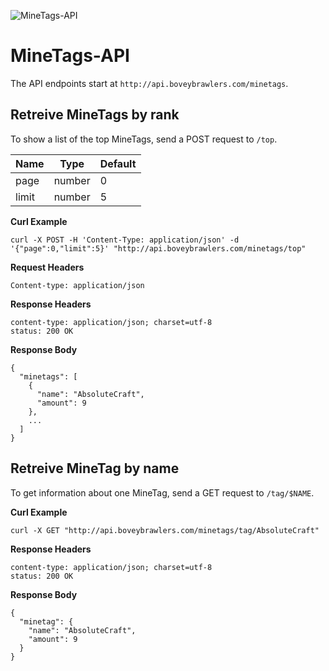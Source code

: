 ![MineTags-API](http://i.imgur.com/iXZeY8J.png)

# MineTags-API

The API endpoints start at `http://api.boveybrawlers.com/minetags`.

## Retreive MineTags by rank

To show a list of the top MineTags, send a POST request to `/top`.

| Name  | Type   | Default  |
|-------|--------|----------|
| page  | number | 0        |
| limit | number | 5        |

**Curl Example**

    curl -X POST -H 'Content-Type: application/json' -d '{"page":0,"limit":5}' "http://api.boveybrawlers.com/minetags/top"
    
**Request Headers**

    Content-type: application/json

**Response Headers**

    content-type: application/json; charset=utf-8
    status: 200 OK
    
**Response Body**

    {
      "minetags": [
        {
          "name": "AbsoluteCraft",
          "amount": 9
        },
        ...
      ]
    }

## Retreive MineTag by name

To get information about one MineTag, send a GET request to `/tag/$NAME`.

**Curl Example**

    curl -X GET "http://api.boveybrawlers.com/minetags/tag/AbsoluteCraft"
    
**Response Headers**

    content-type: application/json; charset=utf-8
    status: 200 OK
    
**Response Body**

    {
      "minetag": {
        "name": "AbsoluteCraft",
        "amount": 9
      }
    }
